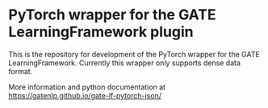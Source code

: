 # PyTorch wrapper for the GATE LearningFramework plugin

This is the repository for development of the PyTorch wrapper for the GATE LearningFramework.
Currently this wrapper only supports dense data format.

More information and python documentation at https://gatenlp.github.io/gate-lf-pytorch-json/



